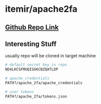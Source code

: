 # itemir/apache2fa

## [Github Repo Link](https://github.com/itemir/apache\_2fa)

## Interesting Stuff

usually repo will be cloned in target machine

```bash
# default secret key in repo
ND4LKCSFMUQISO6CBZQATLDP

# apache_credentials
PATH?/apache_2fa/apache_credentials

# user tokens
PATH?/apache_2fa/tokens.json
```
